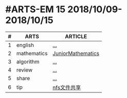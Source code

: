 #ARTS-EM 15 2018/10/09-2018/10/15
=================================

| # | ARTS | ARTICLE |
|---| ----- | ---------- |
|1|english|[...](../english/)|
|2|mathematics|[JuniorMathematics](../mathematics/)|
|3|algorithm|[...](../algorithm/src/)|
|4|review|[...]()|
|5|share|[...](../c/c_programing_language/)|
|6|tip|[nfs文件共享](Documents/github/codinglife/arts/tip/)|


